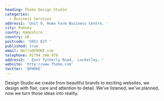 ```yaml
---
heading: Fhoke Design Studio
categories:
  - Business Services
address1: 'Unit 9, Home Farm Business Centre, '
city: Romsey
county: Hampshire
country: UK
postcode: 'SO51 0JT '
published: true
email: Hello@FHOKE.com
telephone: 01794 340 979
address2: ' East Tytherly Road,  Lockerley, '
website: 'http://www.fhoke.com'
twitter: '@FHOKE'
---
```


Design Studio we create from beautiful brands to exciting websites, we design with flair, care and attention to detail. We've listened, we've planned, now we turn those ideas into reality.